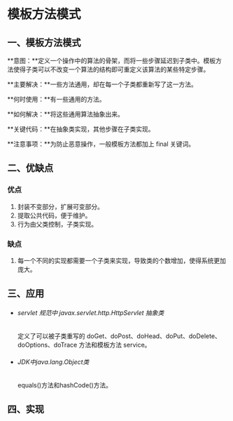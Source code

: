 # 模板方法模式

## 一、模板方法模式

**意图：**定义一个操作中的算法的骨架，而将一些步骤延迟到子类中。模板方法使得子类可以不改变一个算法的结构即可重定义该算法的某些特定步骤。

**主要解决：**一些方法通用，却在每一个子类都重新写了这一方法。

**何时使用：**有一些通用的方法。

**如何解决：**将这些通用算法抽象出来。

**关键代码：**在抽象类实现，其他步骤在子类实现。

**注意事项：**为防止恶意操作，一般模板方法都加上 final 关键词。

## 二、优缺点

### 优点

1. 封装不变部分，扩展可变部分。 
2. 提取公共代码，便于维护。 
3. 行为由父类控制，子类实现。

### 缺点

1. 每一个不同的实现都需要一个子类来实现，导致类的个数增加，使得系统更加庞大。

## 三、应用

- ###### servlet 规范中 javax.servlet.http.HttpServlet 抽象类

  定义了可以被子类重写的 doGet、doPost、doHead、doPut、doDelete、doOptions、doTrace 方法和模板方法 service。

- ###### JDK中java.lang.Object类

  equals()方法和hashCode()方法。

## 四、实现